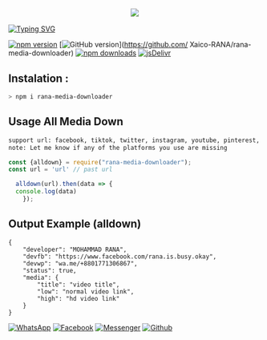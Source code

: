 <h3 align="center">
  
  <p align="center"><img src="https://img.shields.io/badge/WELCOME TO -RANA MEDIA DOWNLOADER-green?colorA=%23ff0000&colorB=%23017e40&style=flat-square">
    
</h3>

[![Typing SVG](https://readme-typing-svg.herokuapp.com?font=Neuton&size=25&color=30FF40&background=000000&center=true&vCenter=true&width=360&height=60&lines=Hello+Worl+I'm+MOHAMMAD-RANA+Here+🥵;𝙸𝚃'𝚜+𝙽𝙾𝚃+𝙰+𝙹𝚄𝚂𝚃+𝙽𝙰𝙼𝙴+𝙱𝚁𝙾+😼;𝙸𝚃'𝚜+𝙰+𝙱𝚁𝙰𝙽𝙳+🔥;Respect+MOHMMAD-RANA+🥀;Thanks+My+All+Friend+😙+😌)](https://git.io/typing-svg)

[![npm version](https://img.shields.io/npm/v/rana-media-downloader.svg?style=flat-square)](https://www.npmjs.com/package/rana-media-downloader)
[![GitHub version](https://img.shields.io/github/package-json/v/Xaico-RANA/rana-media-downloader?label=github&style=flat-square)](https://github.com/ Xaico-RANA/rana-media-downloader)
[![npm downloads](https://img.shields.io/npm/dm/rana-media-downloader.svg?style=flat-square)](https://www.npmjs.com/package/rana-media-downloader)
[![jsDelivr](https://data.jsdelivr.com/v1/package/npm/rana-media-downloader/badge)](https://www.jsdelivr.com/package/npm/rana-media-downloader)

## Instalation :
```bash
> npm i rana-media-downloader

```
## Usage All Media Down
```bash
support url: facebook, tiktok, twitter, instagram, youtube, pinterest, gdrive, capcut, likee, threads
note: Let me know if any of the platforms you use are missing
```
```js
const {alldown} = require("rana-media-downloader");
const url = 'url' // past url

  alldown(url).then(data => {
  console.log(data)
    });
```
## Output Example (alldown)
```
{
    "developer": "MOHAMMAD RANA",
    "devfb": "https://www.facebook.com/rana.is.busy.okay",
    "devwp": "wa.me/+8801771306867",
    "status": true,
    "media": {
        "title": "video title",
        "low": "normal video link",
        "high": "hd video link"
    }
}
```

[![WhatsApp](https://img.shields.io/badge/WhatsApp-green?style=for-the-badge&logo=whatsapp)](https://wa.me/+8801752865115)
[![Facebook](https://img.shields.io/badge/Facebook-green?style=for-the-badge&logo=facebook)](https://www.facebook.com/rana.is.busy.okay)
[![Messenger](https://img.shields.io/badge/Chat-Messenger-blue?style=for-the-badge&logo=messenger)](https://m.me/100063487970328)
[![Github](https://img.shields.io/badge/Github-MrDarkYTgreen?style=for-the-badge&logo=github)](https://github.com/Xaico-RANA)
